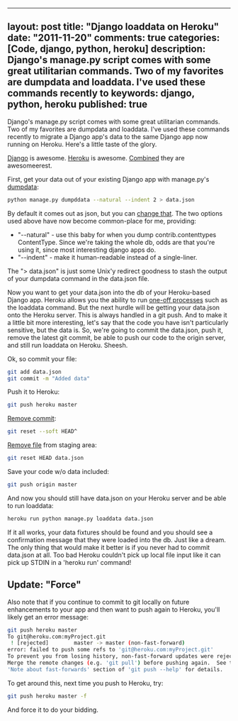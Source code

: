 
---
layout: post
title: "Django loaddata on Heroku"
date: "2011-11-20"
comments: true
categories: [Code, django, python, heroku]
description: Django's manage.py script comes with some great utilitarian commands.  Two of my favorites are dumpdata and loaddata.  I've used these commands recently to 
keywords: django, python, heroku
published: true
---

Django's manage.py script comes with some great utilitarian commands.  Two of my favorites are dumpdata and loaddata.  I've used these commands recently to migrate a Django app's data to the same Django app now running on Heroku.  Here's a little taste of the glory.
<!--more-->

[Django](https://www.djangoproject.com/) is awesome.  [Heroku](http://www.heroku.com/) is awesome.  [Combined](http://devcenter.heroku.com/articles/django>) they are awesomeerest.

First, get your data out of your existing Django app with manage.py's [dumpdata](https://docs.djangoproject.com/en/dev/ref/django-admin/#dumpdata-appname-appname-appname-model):

```bash
python manage.py dumpddata --natural --indent 2 > data.json
```
  
By default it comes out as json, but you can [change that](https://docs.djangoproject.com/en/dev/ref/django-admin/#django-admin-option---format>).  The two options used above have now become common-place for me, providing:

- "--natural" - use this baby for when you dump contrib.contenttypes ContentType.  Since we're taking the whole db, odds are that you're using it, since most interesting django apps do.
- "--indent" - make it human-readable instead of a single-liner.

The "> data.json" is just some Unix'y redirect goodness to stash the output of your dumpdata command in the data.json file.

Now you want to get your data.json into the db of your Heroku-based Django app.  Heroku allows you the ability to run [one-off processes](http://devcenter.heroku.com/articles/oneoff-admin-ps) such as the loaddata command.  But the next hurdle will be getting your data.json onto the Heroku server.  This is always handled in a git push.  And to make it a little bit more interesting, let's say that the code you have isn't particularly sensitive, but the data is.  So, we're going to commit the data.json, push it, remove the latest git commit, be able to push our code to the origin server, and still run loaddata on Heroku.  Sheesh.

Ok, so commit your file:

```bash
git add data.json
git commit -m "Added data"
```
  
Push it to Heroku:

```bash
git push heroku master
```
  
[Remove commit](http://stackoverflow.com/questions/927358/git-undo-last-commit/927386#927386):

```bash
git reset --soft HEAD^
```

[Remove file](http://stackoverflow.com/questions/1505948/how-do-i-remove-a-single-file-from-the-staging-area-of-git-but-not-remove-it-fro/1505968#1505968) from staging area:

```bash
git reset HEAD data.json
```
  
Save your code w/o data included:

```bash
git push origin master
```
  
And now you should still have data.json on your Heroku server and be able to run loaddata:

```bash
heroku run python manage.py loaddata data.json
```
  
If it all works, your data fixtures should be found and you should see a confirmation message that they were loaded into the db.  Just like a dream.  The only thing that would make it better is if you never had to commit data.json at all.  Too bad Heroku couldn't pick up local file input like it can pick up STDIN in a 'heroku run' command!

Update: "Force"
-------------------------------

Also note that if you continue to commit to git locally on future enhancements to your app and then want to push again to Heroku, you'll likely get an error message:

```bash
git push heroku master
To git@heroku.com:myProject.git
 ! [rejected]        master -> master (non-fast-forward)
error: failed to push some refs to 'git@heroku.com:myProject.git'
To prevent you from losing history, non-fast-forward updates were rejected
Merge the remote changes (e.g. 'git pull') before pushing again.  See the
'Note about fast-forwards' section of 'git push --help' for details.
```

To get around this, next time you push to Heroku, try:

```bash
git push heroku master -f
```

And force it to do your bidding.

  
